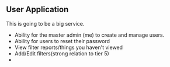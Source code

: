 User Application
----------------

This is going to be a big service.
- Ability for the master admin (me) to create and manage users.
- Ability for users to reset their password
- View filter reports/things you haven't viewed
- Add/Edit filters(strong relation to tier 5)
- 
